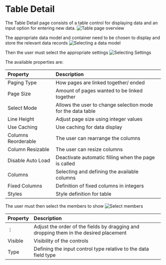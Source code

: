 ﻿---
sidebar_position: 4
---
# Table Detail


The Table Detail page consists of a table control for displaying data and an input option for entering new data.
![Table page overview](../../../../../static/img/Aspose.Words.4a2aeb46-7bb9-47ec-8223-5acb2ad913fb.005.png)

The appropriate data model and container need to be chosen to display and store the relevant data records 
![Selecting a data model](../../../../../static/img/Aspose.Words.4a2aeb46-7bb9-47ec-8223-5acb2ad913fb.006.png)

Then the user must select the appropriate settings
![Selecting Settings](../../../../../static/img/Aspose.Words.4a2aeb46-7bb9-47ec-8223-5acb2ad913fb.007.png)

The available properties are:

|**Property**|**Description**|
| :- | :- |
|Paging Type|How pages are linked together/ ended|
|Page Size|Amount of pages wanted to be linked together|
|Select Mode|Allows the user to change selection mode for the data table|
|Line Height|Adjust page size using integer values|
|Use Caching|Use caching for data display|
|Columns Reorderable|The user can rearrange the columns|
|Column Resizable|The user can resize columns|
|Disable Auto Load|Deactivate automatic filling when the page is called|
|Columns|Selecting and defining the available columns|
|Fixed Columns|Definition of fixed columns in integers|
|Styles|Style definition for table|

The user must then select the members to show
![Select members ](../../../../../static/img/Aspose.Words.4a2aeb46-7bb9-47ec-8223-5acb2ad913fb.008.png)

|**Property**|**Description**|
| :- | :- |
|⋮|Adjust the order of the fields by dragging and dropping them in the desired placement|
|Visible|Visibility of the controls|
|Type|Defining the input control type relative to the data field type|
